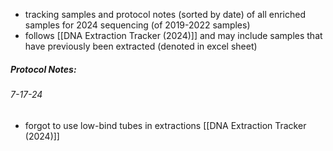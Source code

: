 - tracking samples and protocol notes (sorted by date) of all enriched samples for 2024 sequencing (of 2019-2022 samples)
- follows [[DNA Extraction Tracker (2024)]] and may include samples that have previously been extracted (denoted in excel sheet)

##### Protocol Notes: 
###### 7-17-24
- forgot to use low-bind tubes in extractions [[DNA Extraction Tracker (2024)]]